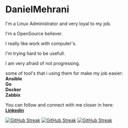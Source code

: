 # DanielMehrani

I'm a Linux Administrator and very loyal to my job.

I'm a OpenSource believer.

I really like work with computer's.

I'm trying hard to be usefull.

I am very afraid of not progressing.

some of tool's that i using them for make my job easier:
<br>**Ansible**
<br>**Go**
<br>**Docker**
<br>**Zabbix**

You can follow and connect with me closer in here:
<br>**[Linkedin](https://www.linkedin.com/in/daniel-mehrani)**

[![GitHub Streak](https://github-readme-stats.vercel.app/api?username=dubuntu13&show_icons=true&include_all_commits=true&theme=buefy&hide_border=true)](https://git.io/streak-stats)
[![GitHub Streak](https://github-readme-stats.vercel.app/api/top-langs/?username=dubuntu13&layout=compact&theme=buefy&hide_border=true)](https://git.io/streak-stats)
[![GitHub Streak](http://github-readme-streak-stats.herokuapp.com?user=dubuntu13)](https://git.io/streak-stats)
